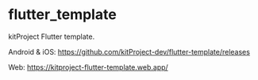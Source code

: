 # flutter_template

kitProject Flutter template.

Android & iOS: https://github.com/kitProject-dev/flutter-template/releases

Web: https://kitproject-flutter-template.web.app/
